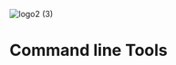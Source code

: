 
![logo2 (3)](https://user-images.githubusercontent.com/35488776/190877426-088b4db2-f62f-4d3d-a971-eeaa52d1c109.PNG)
# Command line Tools 
